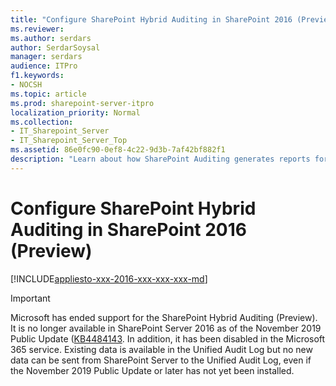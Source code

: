 ```yaml
---
title: "Configure SharePoint Hybrid Auditing in SharePoint 2016 (Preview)"
ms.reviewer: 
ms.author: serdars
author: SerdarSoysal
manager: serdars
audience: ITPro
f1.keywords:
- NOCSH
ms.topic: article
ms.prod: sharepoint-server-itpro
localization_priority: Normal
ms.collection:
- IT_Sharepoint_Server
- IT_Sharepoint_Server_Top
ms.assetid: 86e0fc90-0ef8-4c22-9d3b-7af42bf882f1
description: "Learn about how SharePoint Auditing generates reports for on-premises server users' file access logs for viewing in Microsoft 365."
---
```


# Configure SharePoint Hybrid Auditing in SharePoint 2016 (Preview)

[!INCLUDE[appliesto-xxx-2016-xxx-xxx-xxx-md](../includes/appliesto-xxx-2016-xxx-xxx-xxx-md.md)]

> [!IMPORTANT]
> Microsoft has ended support for the SharePoint Hybrid Auditing (Preview). It is no longer available in SharePoint Server 2016 as of the November 2019 Public Update ([KB4484143](https://support.microsoft.com/help/4484143). In addition, it has been disabled in the Microsoft 365 service. Existing data is available in the Unified Audit Log but no new data can be sent from SharePoint Server to the Unified Audit Log, even if the November 2019 Public Update or later has not yet been installed.
  
